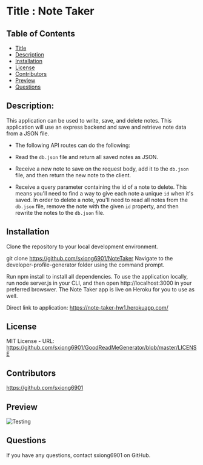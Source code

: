 # Title : Note Taker

  ## Table of Contents
  * [Title](#Title)
  * [Description](#Description)
  * [Installation](#Installation)
  * [License](#license)
  * [Contributors](#Contributors)
  * [Preview](#Preview)
  * [Questions](#Questions)

  ## Description:
  This application can be used to write, save, and delete notes. This application will use an express backend and save and retrieve note data from a JSON file.

  * The following API routes can do the following:

  * Read the `db.json` file and return all saved notes as JSON.

  * Receive a new note to save on the request body, add it to the `db.json` file, and then return the new note to the client.

  * Receive a query parameter containing the id of a note to delete. This means you'll need to find a way to give each note a unique `id` when it's saved. In order to delete a note, you'll need to read all notes from the `db.json` file, remove the note with the given `id` property, and then rewrite the notes to the `db.json` file.

  
  ## Installation
  Clone the repository to your local development environment.

  git clone https://github.com/sxiong6901/NoteTaker
  Navigate to the developer-profile-generator folder using the command prompt.

  Run npm install to install all dependencies. To use the application locally, run node server.js in your CLI, and then open http://localhost:3000 in your preferred browswer. The Note Taker app is live on Heroku for you to use as well.

   Direct link to application: https://note-taker-hw1.herokuapp.com/

  ## License
  MIT License - URL: https://github.com/sxiong6901/GoodReadMeGenerator/blob/master/LICENSE
  
  ## Contributors
  https://github.com/sxiong6901
  
  ## Preview
  ![Testing](https://github.com/sxiong6901/NoteTaker/blob/main/assets/Test.gif)
  
 
  ## Questions
  If you have any questions, contact sxiong6901 on GitHub.